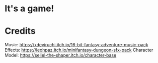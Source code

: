 # It's a game!



# Credits

Music: https://xdeviruchi.itch.io/16-bit-fantasy-adventure-music-pack
Effects: https://leohpaz.itch.io/minifantasy-dungeon-sfx-pack
Character Model: https://seliel-the-shaper.itch.io/character-base

